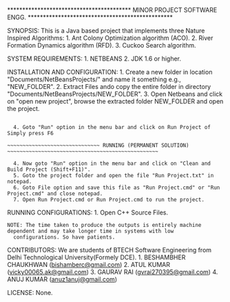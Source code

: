 ***************************************** MINOR PROJECT SOFTWARE ENGG. ************************************************

SYNOPSIS:
	This is a Java based project that implements three Nature Inspired Algorithms:
		1. Ant Colony Optimization algorithm (ACO).
		2. River Formation Dynamics algorithm (RFD).
		3. Cuckoo Search algorithm.

SYSTEM REQUIREMENTS:
	1. NETBEANS
	2. JDK 1.6 or higher.

INSTALLATION AND CONFIGURATION:
	1. Create a new folder in location "Documents/NetBeansProjects/" and name it something e.g., "NEW_FOLDER".
	2. Extract Files ando copy the entire folder in directory "Documents/NetBeansProjects/NEW_FOLDER".
	3. Open Netbeans and click on "open new project", browse the extracted folder NEW_FOLDER and open the project.

  ~~~~~~~~~~~~~~~~~~~~~~~~~~~~~~ COMPILING AND RUNNING (TEMPORARY SOLUTION) ~~~~~~~~~~~~~~~~~~~~~~~~~~~~~~~~~~~

	4. Goto "Run" option in the menu bar and click on Run Project of Simply press F6

  ~~~~~~~~~~~~~~~~~~~~~~~~~~~~~~ RUNNING (PERMANENT SOLUTION) ~~~~~~~~~~~~~~~~~~~~~~~~~~~~~~~~~~~~~~~~~~~~~~~~~

	4. Now goto "Run" option in the menu bar and click on "Clean and Build Project (Shift+F11)".
	5. Goto the project folder and open the file "Run Project.txt" in notepad.
	6. Goto File option and save this file as "Run Project.cmd" or "Run Project.cmd" and close notepad.
	7. Open Run Project.cmd or Run Project.cmd to run the project.

  ~~~~~~~~~~~~~~~~~~~~~~~~~~~~~~~~~~~~~~~~~~~~~~~~~~~~~~~~~~~~~~~~~~~~~~~~~~~~~~~~~~~~~~~~~~~~~~~~~~~~~~~~~~~~~

RUNNING CONFIGURATIONS:
	1. Open C++ Source Files.

	NOTE: The time taken to produce the outputs is entirely machine dependent and may take longer time in systems with low
      configurations. So have patients.
	 
CONTRIBUTORS:
	We are students of BTECH Software Engineering from Delhi Technological University(Formely DCE).
		1. BESHAMBHER CHAUKHWAN (bishamberc@gmail.com)
		2. ATUL KUMAR (vicky00065.ak@gmail.com)
		3. GAURAV RAI (gvrai270395@gmail.com)
		4. ANUJ KUMAR (anuz1anuj@gmail.com)

LICENSE:
	None.
